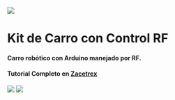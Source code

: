 ![](https://zacetrex.com/wp-content/uploads/2025/02/Zacetrex-Logo-vert-celeste2-scaled.webp)

#  Kit de Carro con Control RF

#### Carro robótico con Arduino manejado por RF.

#### Tutorial Completo en [Zacetrex](http://zacetrex.com)

![](https://zacetrex.com/wp-content/uploads/2025/02/Kit-Carro-RF.png)
![](https://zacetrex.com/wp-content/uploads/2025/02/Kit-Carro-RF-Control.png)
